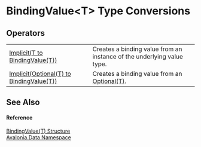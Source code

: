 # BindingValue&lt;T&gt; Type Conversions




## Operators
<table>
<tr>
<td><a href="M_Avalonia_Data_BindingValue_1_op_Implicit_1">Implicit(T to BindingValue(T))</a></td>
<td>Creates a binding value from an instance of the underlying value type.</td>
</tr>
<tr>
<td><a href="M_Avalonia_Data_BindingValue_1_op_Implicit">Implicit(Optional(T) to BindingValue(T))</a></td>
<td>Creates a binding value from an <a href="T_Avalonia_Data_Optional_1">Optional(T)</a>.</td>
</tr>
</table>

## See Also


#### Reference
<a href="T_Avalonia_Data_BindingValue_1">BindingValue(T) Structure</a>  
<a href="N_Avalonia_Data">Avalonia.Data Namespace</a>  

